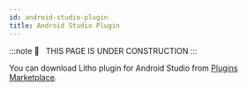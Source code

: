 ```yaml
---
id: android-studio-plugin
title: Android Studio Plugin
---
```

:::note
🚧   THIS PAGE IS UNDER CONSTRUCTION
:::

You can download Litho plugin for Android Studio from [Plugins Marketplace](https://plugins.jetbrains.com/plugin/14468-litho).
